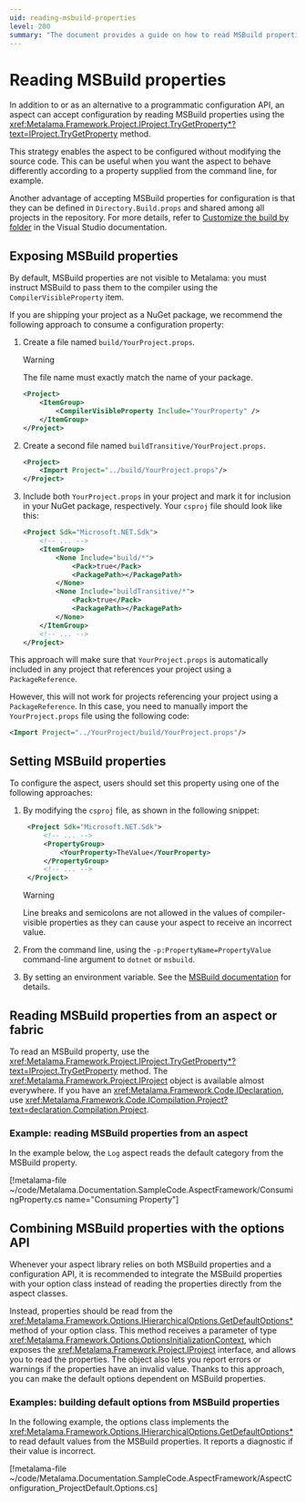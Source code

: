 ```yaml
---
uid: reading-msbuild-properties
level: 200
summary: "The document provides a guide on how to read MSBuild properties using the IProject.TryGetProperty method in Metalama. It explains how to expose, set, and read MSBuild properties, and how to combine them with the options API."
---
```


# Reading MSBuild properties

In addition to or as an alternative to a programmatic configuration API, an aspect can accept configuration by reading MSBuild properties using the <xref:Metalama.Framework.Project.IProject.TryGetProperty*?text=IProject.TryGetProperty> method.

This strategy enables the aspect to be configured without modifying the source code. This can be useful when you want the aspect to behave differently according to a property supplied from the command line, for example.

Another advantage of accepting MSBuild properties for configuration is that they can be defined in `Directory.Build.props` and shared among all projects in the repository. For more details, refer to [Customize the build by folder](https://learn.microsoft.com/en-us/visualstudio/msbuild/customize-by-directory) in the Visual Studio documentation.


## Exposing MSBuild properties

By default, MSBuild properties are not visible to Metalama: you must instruct MSBuild to pass them to the compiler using the `CompilerVisibleProperty` item.

If you are shipping your project as a NuGet package, we recommend the following approach to consume a configuration property:

1. Create a file named `build/YourProject.props`. 

    > [!WARNING]
    > The file name must exactly match the name of your package.

    ```xml
    <Project>
        <ItemGroup>
            <CompilerVisibleProperty Include="YourProperty" />
        </ItemGroup>
    </Project>
    ```

2. Create a second file named `buildTransitive/YourProject.props`. 

    ```xml
    <Project>
    	<Import Project="../build/YourProject.props"/>
    </Project>
    ```


2. Include both `YourProject.props` in your project and mark it for inclusion in your NuGet package, respectively. Your `csproj` file should look like this:

    ```xml
    <Project Sdk="Microsoft.NET.Sdk">
        <!-- ... -->
        <ItemGroup>
            <None Include="build/*">
                <Pack>true</Pack>
                <PackagePath></PackagePath>
            </None>
            <None Include="buildTransitive/*">
                <Pack>true</Pack>
                <PackagePath></PackagePath>
            </None>
        </ItemGroup>
        <!-- ... -->
    </Project>
    ```

This approach will make sure that `YourProject.props` is automatically included in any project that references your project using a `PackageReference`.

However, this will not work for projects referencing your project using a `PackageReference`. In this case, you need to manually import the `YourProject.props` file using the following code:

```xml
<Import Project="../YourProject/build/YourProject.props"/>
```

## Setting MSBuild properties

To configure the aspect, users should set this property using one of the following approaches:

1. By modifying the `csproj` file, as shown in the following snippet:

   ```xml
    <Project Sdk="Microsoft.NET.Sdk">
        <!-- ... -->
        <PropertyGroup>
            <YourProperty>TheValue</YourProperty>
        </PropertyGroup>
        <!-- ... -->
    </Project>
    ```

     > [!WARNING]
     > Line breaks and semicolons are not allowed in the values of compiler-visible properties as they can cause your aspect to receive an incorrect value.

    
2. From the command line, using the `-p:PropertyName=PropertyValue` command-line argument to `dotnet` or `msbuild`.

3. By setting an environment variable. See the [MSBuild documentation](https://learn.microsoft.com/en-us/visualstudio/msbuild/how-to-use-environment-variables-in-a-build) for details.


## Reading MSBuild properties from an aspect or fabric

To read an MSBuild property, use the <xref:Metalama.Framework.Project.IProject.TryGetProperty*?text=IProject.TryGetProperty> method. The <xref:Metalama.Framework.Project.IProject> object is available almost everywhere. If you have an <xref:Metalama.Framework.Code.IDeclaration>, use <xref:Metalama.Framework.Code.ICompilation.Project?text=declaration.Compilation.Project>.

### Example: reading MSBuild properties from an aspect

In the example below, the `Log` aspect reads the default category from the MSBuild property.

[!metalama-file ~/code/Metalama.Documentation.SampleCode.AspectFramework/ConsumingProperty.cs name="Consuming Property"]


## Combining MSBuild properties with the options API

Whenever your aspect library relies on both MSBuild properties and a configuration API, it is recommended to integrate the MSBuild properties with your option class instead of reading the properties directly from the aspect classes.

Instead, properties should be read from the <xref:Metalama.Framework.Options.IHierarchicalOptions.GetDefaultOptions*> method of your option class. This method receives a parameter of type <xref:Metalama.Framework.Options.OptionsInitializationContext>, which exposes the <xref:Metalama.Framework.Project.IProject> interface, and allows you to read the properties. The object also lets you report errors or warnings if the properties have an invalid value. Thanks to this approach, you can make the default options dependent on MSBuild properties.

### Examples: building default options from MSBuild properties

In the following example, the options class implements the <xref:Metalama.Framework.Options.IHierarchicalOptions.GetDefaultOptions*> to read default values from the MSBuild properties. It reports a diagnostic if their value is incorrect.

[!metalama-file ~/code/Metalama.Documentation.SampleCode.AspectFramework/AspectConfiguration_ProjectDefault.Options.cs]



